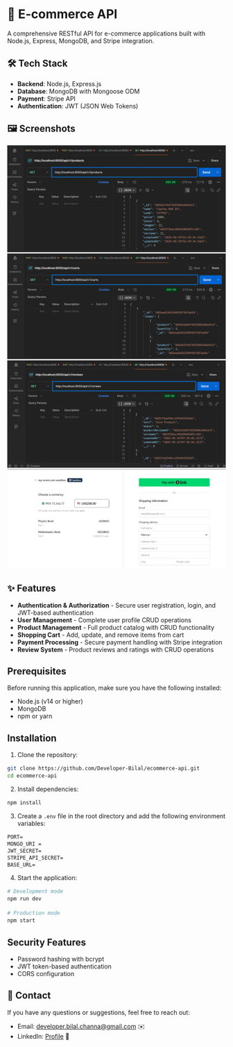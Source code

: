 # 🚀 E-commerce API

A comprehensive RESTful API for e-commerce applications built with Node.js, Express, MongoDB, and Stripe integration.

## 🛠️ Tech Stack

- **Backend**: Node.js, Express.js
- **Database**: MongoDB with Mongoose ODM
- **Payment**: Stripe API
- **Authentication**: JWT (JSON Web Tokens)

## 🖼️ Screenshots

![Page](./project_screenshots/products.png)
![Page](./project_screenshots/carts.png)
![Page](./project_screenshots/reviews.png)
![Page](./project_screenshots/stripe.png)

## ✨ Features

- **Authentication & Authorization** - Secure user registration, login, and JWT-based authentication
- **User Management** - Complete user profile CRUD operations
- **Product Management** - Full product catalog with CRUD functionality
- **Shopping Cart** - Add, update, and remove items from cart
- **Payment Processing** - Secure payment handling with Stripe integration
- **Review System** - Product reviews and ratings with CRUD operations

## Prerequisites

Before running this application, make sure you have the following installed:

- Node.js (v14 or higher)
- MongoDB
- npm or yarn

## Installation

1. Clone the repository:

```bash
git clone https://github.com/Developer-Bilal/ecommerce-api.git
cd ecommerce-api
```

2. Install dependencies:

```bash
npm install
```

3. Create a `.env` file in the root directory and add the following environment variables:

```env
PORT=
MONGO_URI =
JWT_SECRET=
STRIPE_API_SECRET=
BASE_URL=
```

4. Start the application:

```bash
# Development mode
npm run dev

# Production mode
npm start
```

## Security Features

- Password hashing with bcrypt
- JWT token-based authentication
- CORS configuration

## 📧 Contact

If you have any questions or suggestions, feel free to reach out:

- Email: developer.bilal.channa@gmail.com ✉️
- LinkedIn: [Profile](https://www.linkedin.com/in/Engineer-Bilal-Channa) 💼
